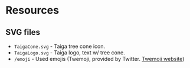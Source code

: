 # Resources
## SVG files
* `TaigaCone.svg` - Taiga tree cone icon.
* `TaigaLogo.svg` - Taiga logo, text w/ tree cone.
* `/emoji` - Used emojis (Twemoji, provided by Twitter. [Twemoji website](https://twemoji.twitter.com/))